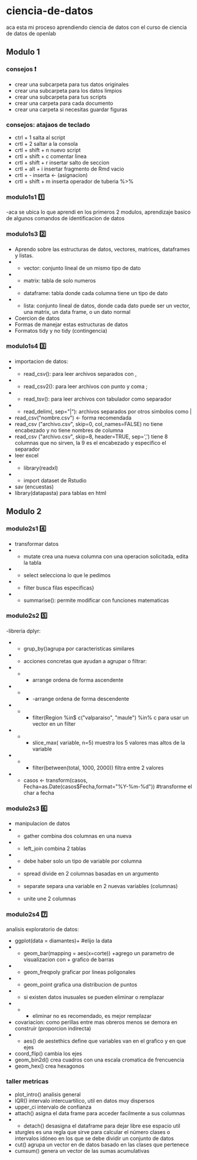 # ciencia-de-datos
aca esta mi proceso aprendiendo ciencia de datos con el curso de ciencia de datos de openlab
## Modulo 1 
### consejos :exclamation:
- crear una subcarpeta para tus datos originales
- crear una subcarpeta para los datos limpios
- crear una subcarpeta para tus scripts
- crear una carpeta para cada documento
- crear una carpeta si necesitas guardar figuras 

### consejos: atajaos de teclado
- ctrl + 1 salta al script
- crtl + 2  saltar a la consola
- crtl + shift + n nuevo script
- crtl + shift + c comentar linea
- crtl + shift + r insertar salto de seccion
- crtl + alt + i insertar fragmento de Rmd vacio 
- crtl + -  inserta <- (asignacion)
- crtl + shift + m inserta operador de tuberia %>%

### modulo1s1 :one:
-aca se ubica lo que aprendi en los primeros 2 modulos, aprendizaje basico de algunos comandos de identificacion de datos

### modulo1s3 :two:
- Aprendo sobre las estructuras de datos, vectores, matrices, dataframes y listas.
-  - vector: conjunto lineal de un mismo tipo de dato
-  - matrix: tabla de solo numeros
-  - dataframe: tabla donde cada columna tiene un tipo de dato 
-  - lista: conjunto lineal de datos, donde cada dato puede ser un vector, una matrix, un data frame, o un dato normal 
- Coercion de datos
- Formas de manejar estas estructuras de datos
- Formatos tidy y no tidy (contingencia)

### modulo1s4 :three:
- importacion de datos:
- - read_csv(): para leer archivos separados con , 
- - read_csv2(): para leer archivos con punto y coma ; 
- - read_tsv(): para leer archivos con tabulador  como separador
- - read_delim(, sep="|"): archivos separados por otros simbolos como |
- read_csv("nombre.csv") <- forma recomendada 
- read_csv ("archivo.csv", skip=0, col_names=FALSE) no tiene encabezado y no tiene nombres de columna
- read_csv ("archivo.csv", skip=8, header=TRUE, sep=',') tiene 8 columnas que no sirven, la 9 es el encabezado y especifico el separador
- leer excel
- - library(readxl)
- - import dataset de Rstudio
- sav (encuestas)
- library(datapasta) para tablas en html

## Modulo 2

### modulo2s1 :four:
- transformar datos
- - mutate crea una nueva columna con una operacion solicitada, edita la tabla
- - select selecciona lo que le pedimos
- - filter busca filas especificas}
- - summarise(): permite modificar con funciones matematicas

### modulo2s2 :five:
-libreria dplyr:
- - grup_by()agrupa por caracteristicas similares
- - acciones concretas que ayudan a agrupar o filtrar:
- - - arrange ordena de forma ascendente
- - - -arrange ordena de forma descendente 
- - - filter(Region %in$ c("valparaiso", "maule") %in% c para usar un vector en un filter
- - - slice_max( variable, n=5) muestra los 5 valores mas altos de la variable
- - - filter(between(total, 1000, 2000)) filtra entre 2 valores
- - casos <- transform(casos, Fecha=as.Date(casos$Fecha,format="%Y-%m-%d")) #transforme el char a fecha

### modulo2s3 :six:
- manipulacion de datos
- - gather combina dos columnas en una nueva 
- - left_join  combina 2 tablas
- - debe haber solo un tipo de variable por columna
- - spread divide en 2 columnas basadas en un argumento 
- - separate separa una variable en 2 nuevas variables (columnas)
- - unite une 2 columnas 

### modulo2s4 :seven:
analisis exploratorio de datos:
- ggplot(data = diamantes)+ #elijo la data
- - geom_bar(mapping = aes(x=corte)) +agrego un parametro de visualizacion con + grafico de barras
- - geom_freqpoly graficar por lineas poligonales
- - geom_point grafica una distribucion de puntos
- - si existen datos inusuales se pueden eliminar o remplazar
- - - eliminar no es recomendado, es mejor remplazar
- covariacion: como perillas entre mas obreros menos se demora en construir (proporcion indirecta)
- - aes() de aestethics define que variables van en el grafico y en que ejes
- coord_flip() cambia los ejes
- geom_bin2d() crea cuadros con una escala cromatica de frencuencia
- geom_hex() crea hexagonos

### taller metricas
- plot_intro() analisis general
- IQR() intervalo intercuartilico, util en datos muy dispersos
- upper_ci intervalo de confianza
- attach() asigna el data frame para acceder facilmente a sus columnas
- - detach() desasigna el dataframe para dejar libre ese espacio util
- sturgles es una regla que sirve para calcular el número clases o intervalos idóneo en los que se debe dividir un conjunto de datos
- cut() agrupa un vector en de datos basado en las clases que pertenece
- cumsum() genera un vector de las sumas acumulativas 

